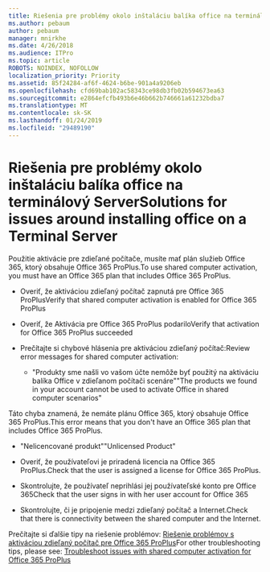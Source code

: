 ```yaml
---
title: Riešenia pre problémy okolo inštaláciu balíka office na terminálový Server
ms.author: pebaum
author: pebaum
manager: mnirkhe
ms.date: 4/26/2018
ms.audience: ITPro
ms.topic: article
ROBOTS: NOINDEX, NOFOLLOW
localization_priority: Priority
ms.assetid: 85f24284-af6f-4624-b6be-901a4a9206eb
ms.openlocfilehash: cfd69bab102ac58343ce98db3fb02b594673ea63
ms.sourcegitcommit: e2864efcfb493b6e46b662b746661a61232bdba7
ms.translationtype: MT
ms.contentlocale: sk-SK
ms.lasthandoff: 01/24/2019
ms.locfileid: "29489190"
---
```

# <a name="solutions-for-issues-around-installing-office-on-a-terminal-server"></a><span data-ttu-id="323e1-102">Riešenia pre problémy okolo inštaláciu balíka office na terminálový Server</span><span class="sxs-lookup"><span data-stu-id="323e1-102">Solutions for issues around installing office on a Terminal Server</span></span>

<span data-ttu-id="323e1-103">Použitie aktivácie pre zdieľané počítače, musíte mať plán služieb Office 365, ktorý obsahuje Office 365 ProPlus.</span><span class="sxs-lookup"><span data-stu-id="323e1-103">To use shared computer activation, you must have an Office 365 plan that includes Office 365 ProPlus.</span></span>
  
- <span data-ttu-id="323e1-104">Overiť, že aktiváciou zdieľaný počítač zapnutá pre Office 365 ProPlus</span><span class="sxs-lookup"><span data-stu-id="323e1-104">Verify that shared computer activation is enabled for Office 365 ProPlus</span></span>
    
- <span data-ttu-id="323e1-105">Overiť, že Aktivácia pre Office 365 ProPlus podarilo</span><span class="sxs-lookup"><span data-stu-id="323e1-105">Verify that activation for Office 365 ProPlus succeeded</span></span>
    
- <span data-ttu-id="323e1-106">Prečítajte si chybové hlásenia pre aktiváciou zdieľaný počítač:</span><span class="sxs-lookup"><span data-stu-id="323e1-106">Review error messages for shared computer activation:</span></span>
    
  - <span data-ttu-id="323e1-107">"Produkty sme našli vo vašom účte nemôže byť použitý na aktiváciu balíka Office v zdieľanom počítači scenáre"</span><span class="sxs-lookup"><span data-stu-id="323e1-107">"The products we found in your account cannot be used to activate Office in shared computer scenarios"</span></span>
  
<span data-ttu-id="323e1-108">Táto chyba znamená, že nemáte plánu Office 365, ktorý obsahuje Office 365 ProPlus.</span><span class="sxs-lookup"><span data-stu-id="323e1-108">This error means that you don't have an Office 365 plan that includes Office 365 ProPlus.</span></span>
    
  - <span data-ttu-id="323e1-109">"Nelicencované produkt"</span><span class="sxs-lookup"><span data-stu-id="323e1-109">"Unlicensed Product"</span></span>
    
  - <span data-ttu-id="323e1-110">Overiť, že používateľovi je priradená licencia na Office 365 ProPlus.</span><span class="sxs-lookup"><span data-stu-id="323e1-110">Check that the user is assigned a license for Office 365 ProPlus.</span></span>
    
  - <span data-ttu-id="323e1-111">Skontrolujte, že používateľ neprihlási jej používateľské konto pre Office 365</span><span class="sxs-lookup"><span data-stu-id="323e1-111">Check that the user signs in with her user account for Office 365</span></span>
    
  - <span data-ttu-id="323e1-112">Skontrolujte, či je pripojenie medzi zdieľaný počítač a Internet.</span><span class="sxs-lookup"><span data-stu-id="323e1-112">Check that there is connectivity between the shared computer and the Internet.</span></span>
    
<span data-ttu-id="323e1-113">Prečítajte si ďalšie tipy na riešenie problémov: [Riešenie problémov s aktiváciou zdieľaný počítač pre Office 365 ProPlus](https://docs.microsoft.com/DeployOffice/troubleshoot-issues-with-shared-computer-activation-for-office-365-proplus)</span><span class="sxs-lookup"><span data-stu-id="323e1-113">For other troubleshooting tips, please see: [Troubleshoot issues with shared computer activation for Office 365 ProPlus](https://docs.microsoft.com/DeployOffice/troubleshoot-issues-with-shared-computer-activation-for-office-365-proplus)</span></span>
  

